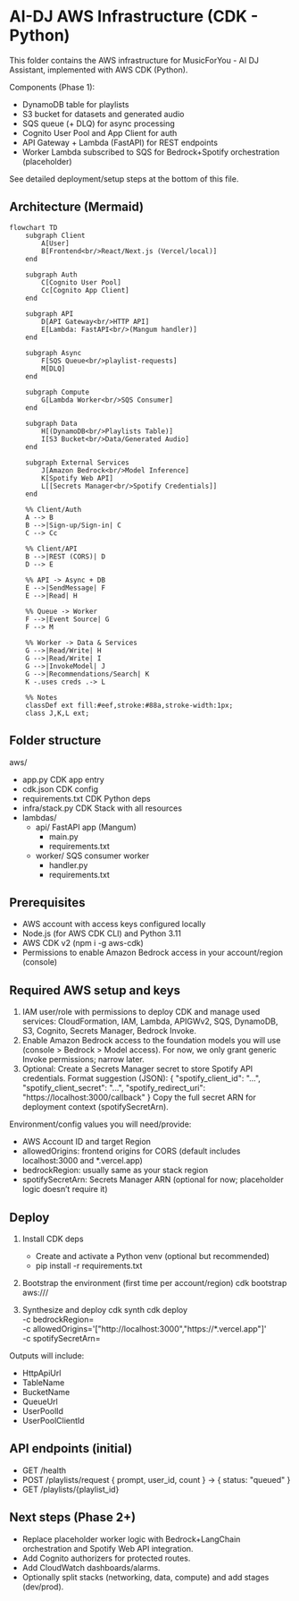 # AI-DJ AWS Infrastructure (CDK - Python)

This folder contains the AWS infrastructure for MusicForYou - AI DJ Assistant, implemented with AWS CDK (Python).

Components (Phase 1):
- DynamoDB table for playlists
- S3 bucket for datasets and generated audio
- SQS queue (+ DLQ) for async processing
- Cognito User Pool and App Client for auth
- API Gateway + Lambda (FastAPI) for REST endpoints
- Worker Lambda subscribed to SQS for Bedrock+Spotify orchestration (placeholder)

See detailed deployment/setup steps at the bottom of this file.

## Architecture (Mermaid)

```mermaid
flowchart TD
	subgraph Client
		A[User]
		B[Frontend<br/>React/Next.js (Vercel/local)]
	end

	subgraph Auth
		C[Cognito User Pool]
		Cc[Cognito App Client]
	end

	subgraph API
		D[API Gateway<br/>HTTP API]
		E[Lambda: FastAPI<br/>(Mangum handler)]
	end

	subgraph Async
		F[SQS Queue<br/>playlist-requests]
		M[DLQ]
	end

	subgraph Compute
		G[Lambda Worker<br/>SQS Consumer]
	end

	subgraph Data
		H[(DynamoDB<br/>Playlists Table)]
		I[S3 Bucket<br/>Data/Generated Audio]
	end

	subgraph External Services
		J[Amazon Bedrock<br/>Model Inference]
		K[Spotify Web API]
		L[[Secrets Manager<br/>Spotify Credentials]]
	end

	%% Client/Auth
	A --> B
	B -->|Sign-up/Sign-in| C
	C --> Cc

	%% Client/API
	B -->|REST (CORS)| D
	D --> E

	%% API -> Async + DB
	E -->|SendMessage| F
	E -->|Read| H

	%% Queue -> Worker
	F -->|Event Source| G
	F --> M

	%% Worker -> Data & Services
	G -->|Read/Write| H
	G -->|Read/Write| I
	G -->|InvokeModel| J
	G -->|Recommendations/Search| K
	K -.uses creds .-> L

	%% Notes
	classDef ext fill:#eef,stroke:#88a,stroke-width:1px;
	class J,K,L ext;
```

## Folder structure

aws/
- app.py                  CDK app entry
- cdk.json                CDK config
- requirements.txt        CDK Python deps
- infra/stack.py          CDK Stack with all resources
- lambdas/
	- api/                  FastAPI app (Mangum)
		- main.py
		- requirements.txt
	- worker/               SQS consumer worker
		- handler.py
		- requirements.txt

## Prerequisites

- AWS account with access keys configured locally
- Node.js (for AWS CDK CLI) and Python 3.11
- AWS CDK v2 (npm i -g aws-cdk)
- Permissions to enable Amazon Bedrock access in your account/region (console)

## Required AWS setup and keys

1) IAM user/role with permissions to deploy CDK and manage used services: CloudFormation, IAM, Lambda, APIGWv2, SQS, DynamoDB, S3, Cognito, Secrets Manager, Bedrock Invoke.
2) Enable Amazon Bedrock access to the foundation models you will use (console > Bedrock > Model access). For now, we only grant generic Invoke permissions; narrow later.
3) Optional: Create a Secrets Manager secret to store Spotify API credentials. Format suggestion (JSON):
	 {
		 "spotify_client_id": "...",
		 "spotify_client_secret": "...",
		 "spotify_redirect_uri": "https://localhost:3000/callback"
	 }
	 Copy the full secret ARN for deployment context (spotifySecretArn).

Environment/config values you will need/provide:
- AWS Account ID and target Region
- allowedOrigins: frontend origins for CORS (default includes localhost:3000 and *.vercel.app)
- bedrockRegion: usually same as your stack region
- spotifySecretArn: Secrets Manager ARN (optional for now; placeholder logic doesn’t require it)

## Deploy

1) Install CDK deps
	 - Create and activate a Python venv (optional but recommended)
	 - pip install -r requirements.txt

2) Bootstrap the environment (first time per account/region)
	 cdk bootstrap aws://<ACCOUNT>/<REGION>

3) Synthesize and deploy
	 cdk synth
	 cdk deploy \
		 -c bedrockRegion=<REGION> \
		 -c allowedOrigins='["http://localhost:3000","https://*.vercel.app"]' \
		 -c spotifySecretArn=<optional-secret-arn>

Outputs will include:
- HttpApiUrl
- TableName
- BucketName
- QueueUrl
- UserPoolId
- UserPoolClientId

## API endpoints (initial)

- GET /health
- POST /playlists/request  { prompt, user_id, count } -> { status: "queued" }
- GET /playlists/{playlist_id}

## Next steps (Phase 2+)

- Replace placeholder worker logic with Bedrock+LangChain orchestration and Spotify Web API integration.
- Add Cognito authorizers for protected routes.
- Add CloudWatch dashboards/alarms.
- Optionally split stacks (networking, data, compute) and add stages (dev/prod).

